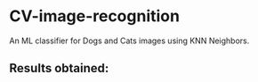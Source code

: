 # CV-image-recognition

An ML classifier for Dogs and Cats images using KNN Neighbors. 

## Results obtained:

